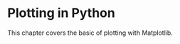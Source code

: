 # Plotting in Python

This chapter covers the basic of plotting with Matplotlib.

```{tableofcontents}
```